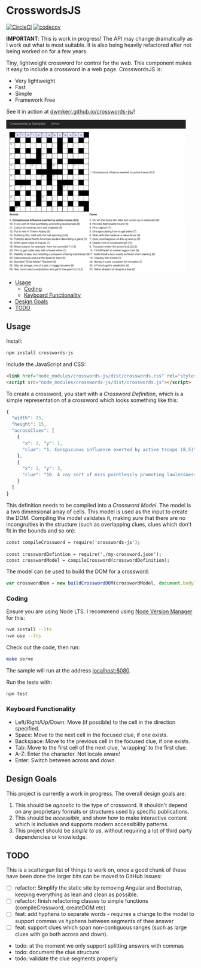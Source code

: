 # CrosswordsJS

[![CircleCI](https://circleci.com/gh/dwmkerr/crosswords-js.svg?style=shield)](https://circleci.com/gh/dwmkerr/crosswords-js) [![codecov](https://codecov.io/gh/dwmkerr/crosswords-js/branch/master/graph/badge.svg)](https://codecov.io/gh/dwmkerr/crosswords-js)

**IMPORTANT**: This is work in progress! The API may change dramatically as I work out what is most suitable. It is also being heavily refactored after not being worked on for a few years.

Tiny, lightweight crossword for control for the web. This component makes it easy
to include a crossword in a web page. CrosswordsJS is:

* Very lightweight
* Fast
* Simple
* Framework Free

See it in action at [dwmkerr.github.io/crosswords-js/](https://dwmkerr.github.io/crosswords-js/)!

<a href="https://dwmkerr.github.io/crosswords-js/"><img src="./docs/screenshot.png" alt="CrosswordsJS Screenshot" width="480px" /></a>

<!-- vim-markdown-toc GFM -->

* [Usage](#usage)
    * [Coding](#coding)
    * [Keyboard Functionality](#keyboard-functionality)
* [Design Goals](#design-goals)
* [TODO](#todo)

<!-- vim-markdown-toc -->

## Usage

Install:

```sh
npm install crosswords-js
```

Include the JavaScript and CSS:

```html
<link href="node_modules/crosswords-js/dist/crosswords.css" rel="stylesheet">
<script src="node_modules/crosswords-js/dist/crosswords.js"></script>
```

To create a crossword, you start with a _Crossword Definition_, which is a simple representation of a crossword which looks something like this:

```js
{
  "width": 15,
  "height": 15,
  "acrossClues": [
    {
      "x": 2, "y": 1,
      "clue": "1. Conspicuous influence exerted by active troops (8,5)"
    },
    {
      "x": 1, "y": 3,
      "clue": "10. A coy sort of miss pointlessly promoting lawlessness (9)"
    }
  ]
}
```

This definition needs to be compiled into a _Crossword Model_. The model is a two dimensional array of cells. This model is used as the input to create the DOM. Compiling the model validates it, making sure that there are no incongruities in the structure (such as overlapping clues, clues which don't fit in the bounds and so on):

```
const compileCrossword = require('crosswords-js');

const crosswordDefintion = require('./my-crossword.json');
const crosswordModel = compileCrossword(crosswordDefinition);
```

The model can be used to build the DOM for a crossword:

```js
var crosswordDom = new buildCrosswordDOM(crosswordModel, document.body);
```

### Coding

Ensure you are using Node LTS. I recommend using [Node Version Manager](https://github.com/nvm-sh/nvm) for this:

```sh
nvm install --lts
nvm use --lts
```

Check out the code, then run:

```sh
make serve
```

The sample will run at the address [localhost:8080](http://localhost:3000/).

Run the tests with:

```sh
npm test
```

### Keyboard Functionality

- Left/Right/Up/Down: Move (if possible) to the cell in the direction specified.
- Space: Move to the next cell in the focused clue, if one exists.
- Backspace: Move to the previous cell in the focused clue, if one exists.
- Tab: Move to the first cell of the next clue, 'wrapping' to the first clue.
- A-Z: Enter the character. Not locale aware!
- Enter: Switch between across and down.

## Design Goals

This project is currently a work in progress. The overall design goals are:

1. This should be _agnostic_ to the type of crossword. It shouldn't depend on any proprietary formats or structures used by specific publications.
2. This should be _accessible_, and show how to make interactive content which is inclusive and supports modern accessibility patterns.
3. This project should be _simple to us_, without requiring a lot of third party dependencies or knowledge.

## TODO

This is a scattergun list of things to work on, once a good chunk of these have been done the larger bits can be moved to GitHub Issues:

- [ ] refactor: Simplify the static site by removing Angular and Bootstrap, keeping everything as lean and clean as possible.
- [ ] refactor: finish refactoring classes to simple functions (compileCrossword, createDOM etc)
- [ ] feat: add hyphens to separate words - requires a change to the model to support commas vs hyphens between segments of thee answer
- [ ] feat: support clues which span non-contiguous ranges (such as large clues with go both across and down).
- todo: at the moment we only support splitting answers with commas
- todo: document the clue structure
- todo: validate the clue segments properly
